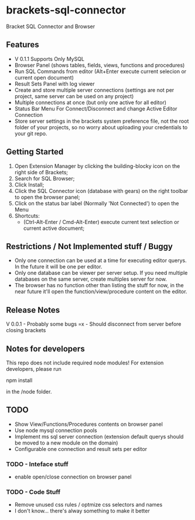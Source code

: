 brackets-sql-connector
====================

Bracket SQL Connector and Browser

## Features ##

* V 0.1.1 Supports Only MySQL 
* Browser Panel (shows tables, fields, views, functions and procedures)
* Run SQL Commands from editor (Alt+Enter execute current selecion or current open document)
* Result Sets Panel with log viewer
* Create and store multiple server connections (settings are not per project, same server can be used on any project)
* Multiple connections at once (but only one active for all editor)
* Status Bar Menu For Connect/Disconnect and change Active Editor Connection
* Store server settings in the brackets system preference file, not the root folder of your projects, so no worry about uploading your credentials to your git repo.

## Getting Started ##

1. Open Extension Manager by clicking the building-blocky icon on the right side of Brackets;
2. Search for SQL Browser;
3. Click Install;
4. Click the SQL Connector icon (database with gears) on the right toolbar to open the browser panel;
5. Click on the status bar label (Normally 'Not Connected') to open the Menu 
8. Shortcuts: 
    * (Ctrl-Alt-Enter / Cmd-Alt-Enter) execute current text selection or current active document;
    
## Restrictions / Not Implemented stuff / Buggy ##

* Only one connection can be used at a time for executing editor querys. In the future it will be one per editor.
* Only one database can be viewer per server setup. If you need multiple databases on the same server, create multiples server for now.
* The browser has no function other than listing the stuff for now, in the near future it'll open the function/view/procedure content on the editor.
	
## Release Notes ##

V 0.0.1 - Probably some bugs =x - Should disconnect from server before closing brackets

## Notes for developers ##

This repo does not include required node modules! For extension developers, please run 

npm install

in the /node folder.

## TODO ##

* Show View/Functions/Procedures contents on browser panel
* Use node mysql connection pools
* Implement ms sql server connection (extension default querys should be moved to a new module on the domain)
* Configurable one connection and result sets per editor

### TODO - Inteface stuff ###

* enable open/close connection on browser panel

### TODO - Code Stuff ###

* Remove unused css rules / optmize css selectors and names
* I don't know... there's alway something to make it better
